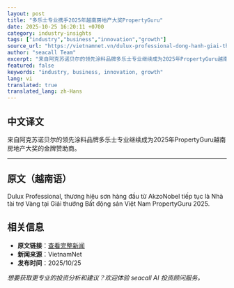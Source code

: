 ```yaml
---
layout: post
title: "多乐士专业携手2025年越南房地产大奖PropertyGuru"
date: 2025-10-25 16:20:11 +0700
category: industry-insights
tags: ["industry","business","innovation","growth"]
source_url: "https://vietnamnet.vn/dulux-professional-dong-hanh-giai-thuong-bat-dong-san-viet-nam-propertyguru-2025-2456268.html"
author: "seacall Team"
excerpt: "来自阿克苏诺贝尔的领先涂料品牌多乐士专业继续成为2025年PropertyGuru越南房地产大奖的金牌赞助商。..."
featured: false
keywords: "industry, business, innovation, growth"
lang: vi
translated: true
translated_lang: zh-Hans
---
```


## 中文译文

来自阿克苏诺贝尔的领先涂料品牌多乐士专业继续成为2025年PropertyGuru越南房地产大奖的金牌赞助商。

---

## 原文（越南语）

Dulux Professional, thương hiệu sơn hàng đầu từ AkzoNobel tiếp tục là Nhà tài trợ Vàng tại Giải thưởng Bất động sản Việt Nam PropertyGuru 2025.

## 相关信息

- **原文链接**：[查看完整新闻](https://vietnamnet.vn/dulux-professional-dong-hanh-giai-thuong-bat-dong-san-viet-nam-propertyguru-2025-2456268.html)
- **新闻来源**：VietnamNet
- **发布时间**：2025/10/25

*想要获取更专业的投资分析和建议？欢迎体验 seacall AI 投资顾问服务。*